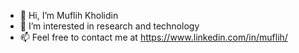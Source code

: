 - 👋  Hi, I’m Muflih Kholidin
- 👀  I’m interested in research and technology
- 📫  Feel free to contact me at https://www.linkedin.com/in/muflih/

<!---
mmuflih/mmuflih is a ✨ special ✨ repository because its `README.md` (this file) appears on your GitHub profile.
You can click the Preview link to take a look at your changes.
--->
